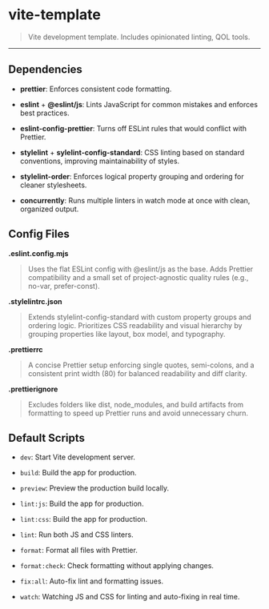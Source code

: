 # vite-template

> Vite development template. Includes opinionated linting, QOL tools.

---

## Dependencies

- **prettier**: Enforces consistent code formatting.

- **eslint** + **@eslint/js**: Lints JavaScript for common mistakes and enforces best practices.

- **eslint-config-prettier**: Turns off ESLint rules that would conflict with Prettier.

- **stylelint** + **sylelint-config-standard**: CSS linting based on standard conventions, improving maintainability of styles.

- **stylelint-order**: Enforces logical property grouping and ordering for cleaner stylesheets.

- **concurrently**: Runs multiple linters in watch mode at once with clean, organized output.

## Config Files

**.eslint.config.mjs**

> Uses the flat ESLint config with @eslint/js as the base. Adds Prettier compatibility and a small set of project-agnostic quality rules (e.g., no-var, prefer-const).

**.stylelintrc.json**

> Extends stylelint-config-standard with custom property groups and ordering logic. Prioritizes CSS readability and visual hierarchy by grouping properties like layout, box model, and typography.

**.prettierrc**

> A concise Prettier setup enforcing single quotes, semi-colons, and a consistent print width (80) for balanced readability and diff clarity.

**.prettierignore**

> Excludes folders like dist, node_modules, and build artifacts from formatting to speed up Prettier runs and avoid unnecessary churn.

## Default Scripts

- `dev`: Start Vite development server.

- `build`: Build the app for production.

- `preview`: Preview the production build locally.

- `lint:js`: Build the app for production.

- `lint:css`: Build the app for production.

- `lint`: Run both JS and CSS linters.

- `format`: Format all files with Prettier.

- `format:check`: Check formatting without applying changes.

- `fix:all`: Auto-fix lint and formatting issues.

- `watch`: Watching JS and CSS for linting and auto-fixing in real time.
